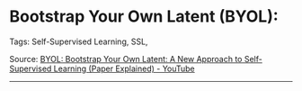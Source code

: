 # Bootstrap Your Own Latent (BYOL):

Tags: Self-Supervised Learning, SSL, 

Source: [BYOL: Bootstrap Your Own Latent: A New Approach to Self-Supervised Learning (Paper Explained) - YouTube](https://www.youtube.com/watch?v=YPfUiOMYOEE) 

---
